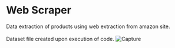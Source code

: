 # Web Scraper
Data extraction of products using web extraction from amazon site. \
\
Dataset file created upon execution of code.
![Capture](https://github.com/puneet1710/Web_scraper/assets/63282413/6cda4303-d1e3-4dc9-9bd4-5e50a6a29729)
